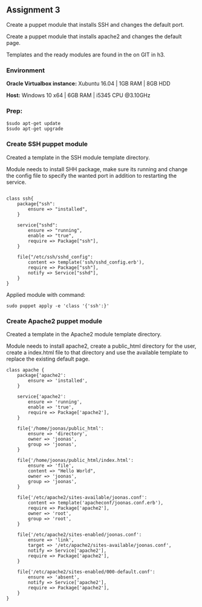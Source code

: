 ## Assignment 3

Create a puppet module that installs  SSH and changes the default port.

Create a puppet module that installs apache2 and changes the default page.

Templates and the ready modules are found in the on GIT in h3.

### Environment
**Oracle Virtualbox instance:** Xubuntu 16.04 | 1GB RAM | 8GB  HDD

**Host:** Windows 10 x64 | 6GB RAM | i5345 CPU @3.10GHz

### Prep:
    $sudo apt-get update
    $sudo apt-get upgrade

### Create SSH puppet module

Created a template in the SSH module template directory.

Module needs to install SHH package, make sure its running and change the config file to specify the wanted port in addition to restarting the service.

```

class ssh{	
	package{"ssh":
		ensure => "installed",
	}
	
	service{"sshd":
		ensure => "running",
		enable => "true",
		require => Package["ssh"],
	}
	
	file{"/etc/ssh/sshd_config":
		content => template('ssh/sshd_config.erb'),
		require => Package["ssh"],
		notify => Service["sshd"],
	}
}
```

Applied module with command:
      
    sudo puppet apply -e 'class '{'ssh':}'
    
### Create Apache2 puppet module

Created a template in the Apache2 module template directory.

Module needs to install apache2, create a public_html directory for the user, create a index.html file to that directory and use the available template to replace the existing default page.

```
class apache {
	package{'apache2':
		ensure => 'installed',
	}

	service{'apache2':
		ensure => 'running',
		enable => 'true',
		require => Package['apache2'],
	}
	
	file{'/home/joonas/public_html':
		ensure => 'directory',
		owner => 'joonas',
		group => 'joonas',
	}
	
	file{'/home/joonas/public_html/index.html':
		ensure => 'file',
		content => "Hello World",
		owner => 'joonas',
		group => 'joonas',
	}

	file{'/etc/apache2/sites-available/joonas.conf':
		content => template('apacheconf/joonas.conf.erb'),
		require => Package['apache2'],
		owner => 'root',
		group => 'root',
	}
	
	file{'/etc/apache2/sites-enabled/joonas.conf':
		ensure => 'link',
		target => '/etc/apache2/sites-available/joonas.conf',
		notify => Service['apache2'],
		require => Package['apache2'],
	}
	
	file{'/etc/apache2/sites-enabled/000-default.conf':
		ensure => 'absent',
		notify => Service['apache2'],
		require => Package['apache2'],
	}
}
```

